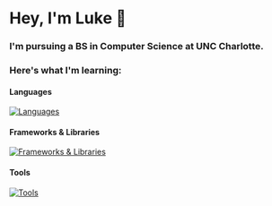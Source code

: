 # Hey, I'm Luke 👋

### I'm pursuing a BS in Computer Science at UNC Charlotte.
### Here's what I'm learning:

#### Languages
[![Languages](https://skillicons.dev/icons?i=html,css,js,py,java)](https://skillicons.dev)

#### Frameworks & Libraries
[![Frameworks & Libraries](https://skillicons.dev/icons?i=react,webpack)](https://skillicons.dev)

#### Tools
[![Tools](https://skillicons.dev/icons?i=godot,npm)](https://skillicons.dev)
